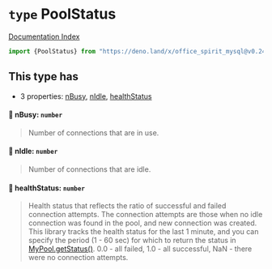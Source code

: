 # `type` PoolStatus

[Documentation Index](../README.md)

```ts
import {PoolStatus} from "https://deno.land/x/office_spirit_mysql@v0.24.0/mod.ts"
```

## This type has

- 3 properties:
[nBusy](#-nbusy-number),
[nIdle](#-nidle-number),
[healthStatus](#-healthstatus-number)


#### 📄 nBusy: `number`

> Number of connections that are in use.



#### 📄 nIdle: `number`

> Number of connections that are idle.



#### 📄 healthStatus: `number`

> Health status that reflects the ratio of successful and failed connection attempts.
> The connection attempts are those when no idle connection was found in the pool, and new connection was created.
> This library tracks the health status for the last 1 minute, and you can specify the period (1 - 60 sec) for which to return the status in [MyPool.getStatus()](../class.MyPool/README.md#-getstatushealthstatusforperiodsec-numbertrack_healh_status_for_period_sec-mapdsn-poolstatus).
> 0.0 - all failed, 1.0 - all successful, NaN - there were no connection attempts.



